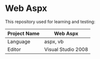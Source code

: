 # Web Aspx

This repository used for learning and testing:

| Project Name                  | Web Aspx                       |
|-------------------------------|--------------------------------|
| Language                      | aspx, vb                       |
| Editor                        | Visual Studio 2008             |

[//]: # (<img src="preview_1.png" alt="Preview 1" width="411" height="914">)
